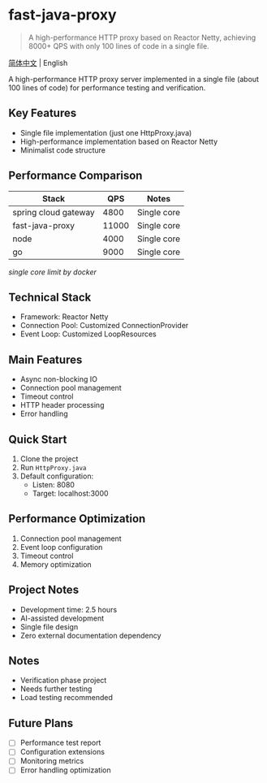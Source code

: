 # fast-java-proxy

> A high-performance HTTP proxy based on Reactor Netty, achieving 8000+ QPS with only 100 lines of code in a single file.

[简体中文](README.md) | English

A high-performance HTTP proxy server implemented in a single file (about 100 lines of code) for performance testing and verification.

## Key Features

- Single file implementation (just one HttpProxy.java)
- High-performance implementation based on Reactor Netty
- Minimalist code structure

## Performance Comparison

| Stack               | QPS   | Notes       |
|---------------------|-------|-------------|
| spring cloud gateway | 4800  | Single core |
| fast-java-proxy     | 11000 | Single core |
| node                | 4000  | Single core |
| go                  | 9000  | Single core |

*single core limit by docker*

## Technical Stack

- Framework: Reactor Netty
- Connection Pool: Customized ConnectionProvider
- Event Loop: Customized LoopResources

## Main Features

- Async non-blocking IO
- Connection pool management
- Timeout control
- HTTP header processing
- Error handling

## Quick Start

1. Clone the project
2. Run `HttpProxy.java`
3. Default configuration:
   - Listen: 8080
   - Target: localhost:3000

## Performance Optimization

1. Connection pool management
2. Event loop configuration
3. Timeout control
4. Memory optimization

## Project Notes

- Development time: 2.5 hours
- AI-assisted development
- Single file design
- Zero external documentation dependency

## Notes

- Verification phase project
- Needs further testing
- Load testing recommended

## Future Plans

- [ ] Performance test report
- [ ] Configuration extensions
- [ ] Monitoring metrics
- [ ] Error handling optimization
